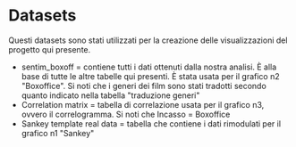 # Datasets

Questi datasets sono stati utilizzati per la creazione delle visualizzazioni del progetto qui presente.

* sentim_boxoff = contiene tutti i dati ottenuti dalla nostra analisi. È alla base di tutte le altre tabelle qui presenti. È stata usata per il grafico n2 "Boxoffice". Si noti che i generi dei film sono stati tradotti secondo quanto indicato nella tabella "traduzione generi"
* Correlation matrix = tabella di correlazione usata per il grafico n3, ovvero il correlogramma. Si noti che Incasso = Boxoffice 
* Sankey template real data = tabella che contiene i dati rimodulati per il grafico n1 "Sankey"

